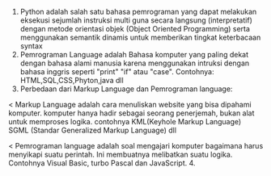1. Python adalah salah satu bahasa pemrograman yang dapat melakukan eksekusi sejumlah instruksi multi guna secara langsung (interpretatif) dengan metode orientasi objek (Object Oriented Programming) serta menggunakan semantik dinamis untuk memberikan tingkat keterbacaan syntax
2. Pemrograman Language adalah Bahasa komputer yang paling dekat dengan bahasa alami manusia karena menggunakan intruksi dengan bahasa inggris seperti "print" "if" atau "case". Contohnya: HTML,SQL,CSS,Phyton,java dll
3. Perbedaan dari Markup Language dan Pemrograman language:

< Markup Language adalah cara menuliskan website yang bisa dipahami komputer. komputer hanya hadir sebagai seorang penerjemah, bukan alat untuk memproses logika. contohnya KML(Keyhole Markup Language) SGML (Standar Generalized Markup Language) dll

< Pemrograman language adalah soal mengajari komputer bagaimana harus menyikapi suatu perintah. Ini membuatnya melibatkan suatu logika. Contohnya Visual Basic, turbo Pascal dan JavaScript. 
4. 
